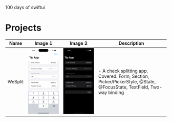 
100 days of swiftui

# Projects

| Name          | Image 1                            | Image 2                            | Description                           |
| ------------- | ---------------------------------- | ---------------------------------- | ---------------------------------- |
| WeSplit      | ![Image 1](WeSplit/WeSplit/ScreenShot/WeSplit1.png)     | ![Image 2](WeSplit/WeSplit/ScreenShot/WeSplit2.png) | - A check splitting app. Covered: Form, Section, Picker/PickerStyle, @State, @FocusState, TextField, Two-way binding|




